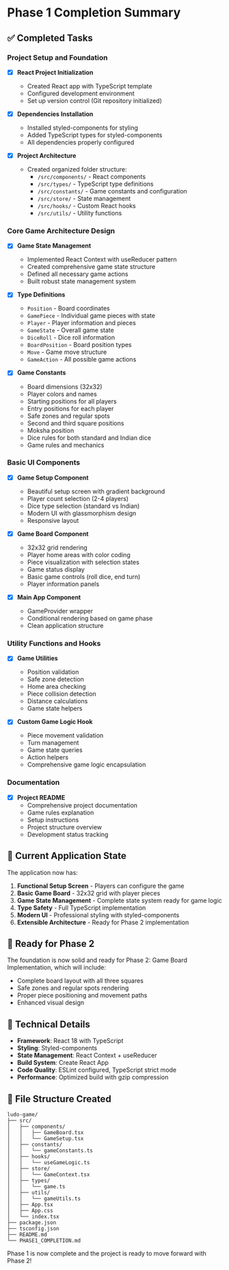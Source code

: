 # Phase 1 Completion Summary

## ✅ Completed Tasks

### Project Setup and Foundation
- [x] **React Project Initialization**
  - Created React app with TypeScript template
  - Configured development environment
  - Set up version control (Git repository initialized)

- [x] **Dependencies Installation**
  - Installed styled-components for styling
  - Added TypeScript types for styled-components
  - All dependencies properly configured

- [x] **Project Architecture**
  - Created organized folder structure:
    - `/src/components/` - React components
    - `/src/types/` - TypeScript type definitions
    - `/src/constants/` - Game constants and configuration
    - `/src/store/` - State management
    - `/src/hooks/` - Custom React hooks
    - `/src/utils/` - Utility functions

### Core Game Architecture Design
- [x] **Game State Management**
  - Implemented React Context with useReducer pattern
  - Created comprehensive game state structure
  - Defined all necessary game actions
  - Built robust state management system

- [x] **Type Definitions**
  - `Position` - Board coordinates
  - `GamePiece` - Individual game pieces with state
  - `Player` - Player information and pieces
  - `GameState` - Overall game state
  - `DiceRoll` - Dice roll information
  - `BoardPosition` - Board position types
  - `Move` - Game move structure
  - `GameAction` - All possible game actions

- [x] **Game Constants**
  - Board dimensions (32x32)
  - Player colors and names
  - Starting positions for all players
  - Entry positions for each player
  - Safe zones and regular spots
  - Second and third square positions
  - Moksha position
  - Dice rules for both standard and Indian dice
  - Game rules and mechanics

### Basic UI Components
- [x] **Game Setup Component**
  - Beautiful setup screen with gradient background
  - Player count selection (2-4 players)
  - Dice type selection (standard vs Indian)
  - Modern UI with glassmorphism design
  - Responsive layout

- [x] **Game Board Component**
  - 32x32 grid rendering
  - Player home areas with color coding
  - Piece visualization with selection states
  - Game status display
  - Basic game controls (roll dice, end turn)
  - Player information panels

- [x] **Main App Component**
  - GameProvider wrapper
  - Conditional rendering based on game phase
  - Clean application structure

### Utility Functions and Hooks
- [x] **Game Utilities**
  - Position validation
  - Safe zone detection
  - Home area checking
  - Piece collision detection
  - Distance calculations
  - Game state helpers

- [x] **Custom Game Logic Hook**
  - Piece movement validation
  - Turn management
  - Game state queries
  - Action helpers
  - Comprehensive game logic encapsulation

### Documentation
- [x] **Project README**
  - Comprehensive project documentation
  - Game rules explanation
  - Setup instructions
  - Project structure overview
  - Development status tracking

## 🎯 Current Application State

The application now has:
1. **Functional Setup Screen** - Players can configure the game
2. **Basic Game Board** - 32x32 grid with player pieces
3. **Game State Management** - Complete state system ready for game logic
4. **Type Safety** - Full TypeScript implementation
5. **Modern UI** - Professional styling with styled-components
6. **Extensible Architecture** - Ready for Phase 2 implementation

## 🚀 Ready for Phase 2

The foundation is now solid and ready for Phase 2: Game Board Implementation, which will include:
- Complete board layout with all three squares
- Safe zones and regular spots rendering
- Proper piece positioning and movement paths
- Enhanced visual design

## 🔧 Technical Details

- **Framework**: React 18 with TypeScript
- **Styling**: Styled-components
- **State Management**: React Context + useReducer
- **Build System**: Create React App
- **Code Quality**: ESLint configured, TypeScript strict mode
- **Performance**: Optimized build with gzip compression

## 📁 File Structure Created

```
ludo-game/
├── src/
│   ├── components/
│   │   ├── GameBoard.tsx
│   │   └── GameSetup.tsx
│   ├── constants/
│   │   └── gameConstants.ts
│   ├── hooks/
│   │   └── useGameLogic.ts
│   ├── store/
│   │   └── GameContext.tsx
│   ├── types/
│   │   └── game.ts
│   ├── utils/
│   │   └── gameUtils.ts
│   ├── App.tsx
│   ├── App.css
│   └── index.tsx
├── package.json
├── tsconfig.json
├── README.md
└── PHASE1_COMPLETION.md
```

Phase 1 is now complete and the project is ready to move forward with Phase 2! 